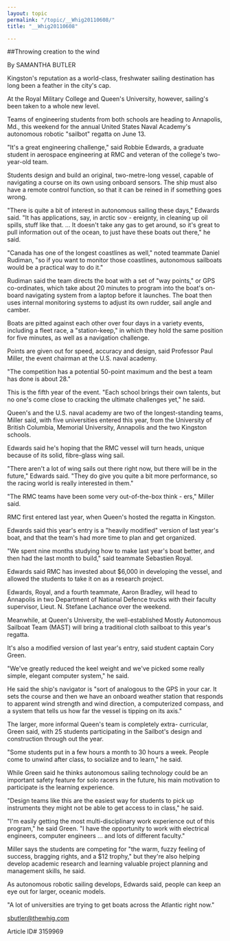 ```yaml
---
layout: topic
permalink: "/topic/__Whig20110608/"
title: "__Whig20110608"

---
```


##Throwing creation to the wind

By SAMANTHA BUTLER

<div class="column2">

Kingston's reputation as a world-class, freshwater sailing destination has long been a feather in the city's cap.

At the Royal Military College and Queen's University, however, sailing's been taken to a whole new level.

Teams of engineering students from both schools are heading to Annapolis, Md., this weekend for the annual United States Naval Academy's autonomous robotic "sailbot" regatta on June 13.

"It's a great engineering challenge," said Robbie Edwards, a graduate student in aerospace engineering at RMC and veteran of the college's two-year-old team.

Students design and build an original, two-metre-long vessel, capable of navigating a course on its own using onboard sensors. The ship must also have a remote control function, so that it can be reined in if something goes wrong.

"There is quite a bit of interest in autonomous sailing these days," Edwards said. "It has applications, say, in arctic sov - ereignty, in cleaning up oil spills, stuff like that. ... It doesn't take any gas to get around, so it's great to pull information out of the ocean, to just have these boats out there," he said.

"Canada has one of the longest coastlines as well," noted teammate Daniel Rudiman, "so if you want to monitor those coastlines, autonomous sailboats would be a practical way to do it."

Rudiman said the team directs the boat with a set of "way points," or GPS co-ordinates, which take about 20 minutes to program into the boat's on-board navigating system from a laptop before it launches. The boat then uses internal monitoring systems to adjust its own rudder, sail angle and camber.

Boats are pitted against each other over four days in a variety events, including a fleet race, a "station-keep," in which they hold the same position for five minutes, as well as a navigation challenge.

Points are given out for speed, accuracy and design, said Professor Paul Miller, the event chairman at the U.S. naval academy.

"The competition has a potential 50-point maximum and the best a team has done is about 28."

This is the fifth year of the event. "Each school brings their own talents, but no one's come close to cracking the ultimate challenges yet," he said.

Queen's and the U.S. naval academy are two of the longest-standing teams, Miller said, with five universities entered this year, from the University of British Columbia, Memorial University, Annapolis and the two Kingston schools.

Edwards said he's hoping that the RMC vessel will turn heads, unique because of its solid, fibre-glass wing sail.

"There aren't a lot of wing sails out there right now, but there will be in the future," Edwards said. "They do give you quite a bit more performance, so the racing world is really interested in them."

"The RMC teams have been some very out-of-the-box think - ers," Miller said.

RMC first entered last year, when Queen's hosted the regatta in Kingston.

Edwards said this year's entry is a "heavily modified" version of last year's boat, and that the team's had more time to plan and get organized.

"We spent nine months studying how to make last year's boat better, and then had the last month to build," said teammate Sebastien Royal.

Edwards said RMC has invested about $6,000 in developing the vessel, and allowed the students to take it on as a research project.

Edwards, Royal, and a fourth teammate, Aaron Bradley, will head to Annapolis in two Department of National Defence trucks with their faculty supervisor, Lieut. N. Stefane Lachance over the weekend.

Meanwhile, at Queen's University, the well-established Mostly Autonomous Sailboat Team (MAST) will bring a traditional cloth sailboat to this year's regatta.

It's also a modified version of last year's entry, said student captain Cory Green.

"We've greatly reduced the keel weight and we've picked some really simple, elegant computer system," he said.

He said the ship's navigator is "sort of analogous to the GPS in your car. It sets the course and then we have an onboard weather station that responds to apparent wind strength and wind direction, a computerized compass, and a system that tells us how far the vessel is tipping on its axis."

The larger, more informal Queen's team is completely extra- curricular, Green said, with 25 students participating in the Sailbot's design and construction through out the year.

"Some students put in a few hours a month to 30 hours a week. People come to unwind after class, to socialize and to learn," he said.

While Green said he thinks autonomous sailing technology could be an important safety feature for solo racers in the future, his main motivation to participate is the learning experience.

"Design teams like this are the easiest way for students to pick up instruments they might not be able to get access to in class," he said.

"I'm easily getting the most multi-disciplinary work experience out of this program," he said Green. "I have the opportunity to work with electrical engineers, computer engineers ... and lots of different faculty."

Miller says the students are competing for "the warm, fuzzy feeling of success, bragging rights, and a $12 trophy," but they're also helping develop academic research and learning valuable project planning and management skills, he said.

As autonomous robotic sailing develops, Edwards said, people can keep an eye out for larger, oceanic models.

"A lot of universities are trying to get boats across the Atlantic right now."

</div>

sbutler@thewhig.com


Article ID# 3159969
